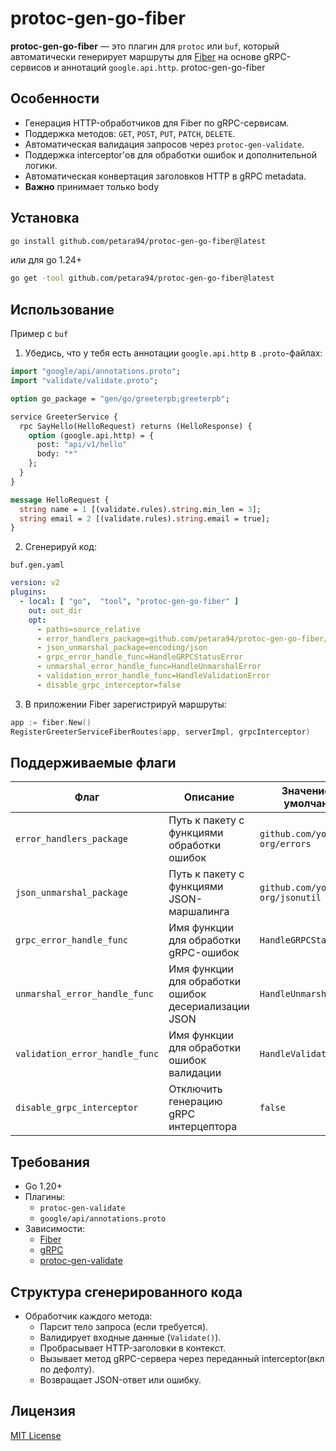 # protoc-gen-go-fiber

**protoc-gen-go-fiber** — это плагин для `protoc` или `buf`, который автоматически генерирует маршруты для [Fiber](https://github.com/gofiber/fiber) на основе gRPC-сервисов и аннотаций `google.api.http`.
protoc-gen-go-fiber
## Особенности
- Генерация HTTP-обработчиков для Fiber по gRPC-сервисам.
- Поддержка методов: `GET`, `POST`, `PUT`, `PATCH`, `DELETE`.
- Автоматическая валидация запросов через `protoc-gen-validate`.
- Поддержка interceptor'ов для обработки ошибок и дополнительной логики.
- Автоматическая конвертация заголовков HTTP в gRPC metadata.
- **Важно** принимает только body

## Установка

```bash
go install github.com/petara94/protoc-gen-go-fiber@latest
```
или для go 1.24+
```bash
go get -tool github.com/petara94/protoc-gen-go-fiber@latest
```

## Использование

Пример с `buf`

1. Убедись, что у тебя есть аннотации `google.api.http` в `.proto`-файлах:

```protobuf
import "google/api/annotations.proto";
import "validate/validate.proto";

option go_package = "gen/go/greeterpb;greeterpb";

service GreeterService {
  rpc SayHello(HelloRequest) returns (HelloResponse) {
    option (google.api.http) = {
      post: "api/v1/hello"
      body: "*"
    };
  }
}

message HelloRequest {
  string name = 1 [(validate.rules).string.min_len = 3];
  string email = 2 [(validate.rules).string.email = true];
}
```

2. Сгенерируй код:

`buf.gen.yaml`
```yaml
version: v2
plugins:
  - local: [ "go",  "tool", "protoc-gen-go-fiber" ]
    out: out_dir
    opt:
      - paths=source_relative
      - error_handlers_package=github.com/petara94/protoc-gen-go-fiber/utils
      - json_unmarshal_package=encoding/json
      - grpc_error_handle_func=HandleGRPCStatusError
      - unmarshal_error_handle_func=HandleUnmarshalError
      - validation_error_handle_func=HandleValidationError
      - disable_grpc_interceptor=false
```

3. В приложении Fiber зарегистрируй маршруты:

```go
app := fiber.New()
RegisterGreeterServiceFiberRoutes(app, serverImpl, grpcInterceptor)
```
## Поддерживаемые флаги

| Флаг                           | Описание                                             | Значение по умолчанию          |
| ------------------------------ | ---------------------------------------------------- | ------------------------------ |
| `error_handlers_package`       | Путь к пакету с функциями обработки ошибок           | `github.com/your-org/errors`   |
| `json_unmarshal_package`       | Путь к пакету с функциями JSON-маршалинга            | `github.com/your-org/jsonutil` |
| `grpc_error_handle_func`       | Имя функции для обработки gRPC-ошибок                | `HandleGRPCStatusError`        |
| `unmarshal_error_handle_func`  | Имя функции для обработки ошибок десериализации JSON | `HandleUnmarshalError`         |
| `validation_error_handle_func` | Имя функции для обработки ошибок валидации           | `HandleValidationError`        |
| `disable_grpc_interceptor`     | Отключить генерацию gRPC интерцептора                | `false`                        |


## Требования

- Go 1.20+
- Плагины:
    - `protoc-gen-validate`
    - `google/api/annotations.proto`
- Зависимости:
    - [Fiber](https://github.com/gofiber/fiber)
    - [gRPC](https://github.com/grpc/grpc-go)
    - [protoc-gen-validate](https://github.com/envoyproxy/protoc-gen-validate)

## Структура сгенерированного кода

- Обработчик каждого метода:
    - Парсит тело запроса (если требуется).
    - Валидирует входные данные (`Validate()`).
    - Пробрасывает HTTP-заголовки в контекст.
    - Вызывает метод gRPC-сервера через переданный interceptor(вкл по дефолту).
    - Возвращает JSON-ответ или ошибку.

## Лицензия

[MIT License](LICENSE)
